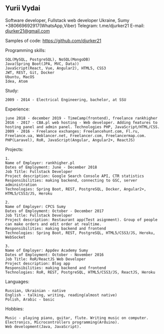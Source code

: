 ## Yurii Vydai
Software developer, Fullstack web developer
Ukraine, Sumy
+380669692917(WhatsApp,Viber)
Telegram: t.me/djurker21
E-mail: djurker21@gmail.com

Samples of code: https://github.com/djurker21

Programming skills:

    SQL(MySQL, PostgreSQL), NoSQL(MongoDB)
    Java(Spring Boot(JPA, MVC, Data))
    JavaScript(React, Vue, Angular2), HTML5, CSS3
    JWT, REST, Git, Docker
    Ubuntu, MacOS
    Idea, Atom

Study:

    2009 - 2014 - Electrical Engineering, bachelor, at SSU

Experience:

    june 2018 - december 2019 - TimeCamp(frontend), freelance rankhigher
    2016 - 2017 - CBA.pl web hosting - Web developer. Adding features to hosting panel and admin panel. Technologies PHP, JavaScript/HTML/CSS.
    2009 - 2016 - Freelance exchanges: Freelancehunt.com, Fl.ru, Freelance.ua, Weblancer.net, Freelancer.com, Freelancermap.com. PHP(Laravel), RoR, JavaScript(Angular, Angular2+, ReactJS)


Projects:

    1.
    Name of Employer: rankhigher.pl
    Dates of Employment: June - December 2018
    Job Title: Fullstack Developer
    Project description: Google Search Console API, CTR statistics
    Responsibilities: making backend, connecting to GSC, server administration
    Technologies: Spring Boot, REST, PostgreSQL, Docker, Angular2+, HTML5/CSS3/JS, Heroku

    2.
    Name of Employer: CPCS Sumy
    Dates of Employment: October - December 2017
    Job Title: Fullstack Developer
    Project description: Restaurant app(Test asignment). Group of people can make orders and edit order at realtime.
    Responsibilities: making backend and frontend
    Technologies: Spring Boot, REST, PostgreSQL, HTML5/CSS3/JS, Heroku, WebSocket

    3.
    Name of Employer: Appdev Academy Sumy
    Dates of Employment: October - November 2016
    Job Title: RoR/ReactJS Web Developer
    Project description: Blog app
    Responsibilities: making backend and frontend
    Technologies: RoR, REST, PostgreSQL, HTML5/CSS3/JS, ReactJS, Heroku

Languages:

    Russian, Ukrainian - native
    English - talking, writing, reading(almost native)
    Polish, Arabic - basic

Hobbies:

    Music - playing piano, guitar, flute. Writing music on computer.
    Electronics, Microcontrollers programming(Arduino).
    Web development(Java, JavaScript).

